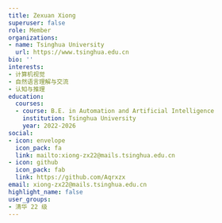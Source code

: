 ```yaml
---
title: Zexuan Xiong
superuser: false
role: Member
organizations:
- name: Tsinghua University
  url: https://www.tsinghua.edu.cn
bio: ''
interests:
- 计算机视觉
- 自然语言理解与交流
- 认知与推理
education:
  courses:
  - course: B.E. in Automation and Artificial Intelligence
    institution: Tsinghua University
    year: 2022-2026
social:
- icon: envelope
  icon_pack: fa
  link: mailto:xiong-zx22@mails.tsinghua.edu.cn
- icon: github
  icon_pack: fab
  link: https://github.com/Aqrxzx
email: xiong-zx22@mails.tsinghua.edu.cn
highlight_name: false
user_groups:
- 清华 22 级
---
```

